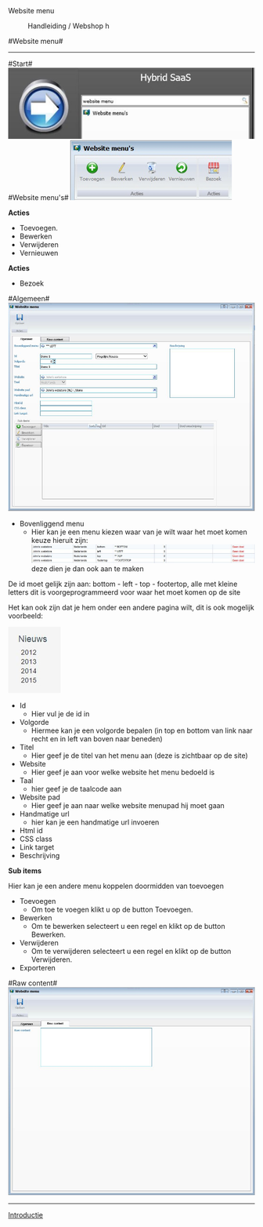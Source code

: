 <properties>
	<page>
		<title>Website menu</title>
		<description>Website menu</description>
	</page>
	<menu>
		<position>Handleiding / Webshop</position>
		<title>Website menu</title>
		<sort>h</sort>
	</menu>
</properties>

#Website menu#

----------

#Start#
![](images/menu-start.JPg)
#Website menu's#
![](images/menu-buttonbalk.JPg)

**Acties**

- Toevoegen.
- Bewerken
- Verwijderen
- Vernieuwen

**Acties**

- Bezoek

#Algemeen#
![](images/menu-algemeen.JPG)

- Bovenliggend menu
	- Hier kan je een menu kiezen waar van je wilt waar het moet komen keuze hieruit zijn:
		![](images/menu-bovenliggendmenu.JPG) deze dien je dan ook aan te maken
<div class="warning">De id moet gelijk zijn aan: bottom - left - top - footertop, alle met kleine letters dit is voorgeprogrammeerd voor waar het moet komen op de site </div>

Het kan ook zijn dat je hem onder een andere pagina wilt, dit is ook mogelijk voorbeeld:

![](images/menu-bovenliggendmenu-andere.JPG)

- Id
	- Hier vul je de id in
- Volgorde
	- Hiermee kan je een volgorde bepalen (in top en bottom van link naar recht en in left van boven naar beneden)
- Titel
	- Hier geef je de titel van het menu aan (deze is zichtbaar op de site)
- Website
	- Hier geef je aan voor welke website het menu bedoeld is
- Taal
	- hier geef je de taalcode aan
- Website pad
	- Hier geef je aan naar welke website menupad hij moet gaan
- Handmatige url
	- hier kan je een handmatige url invoeren
- Html id
- CSS class
- Link target
- Beschrijving

**Sub items**

Hier kan je een andere menu koppelen doormidden van toevoegen

- Toevoegen
	- Om toe te voegen klikt u op de button Toevoegen.
- Bewerken
	- Om te bewerken selecteert u een regel en klikt op de button Bewerken.
- Verwijderen
	- Om te verwijderen selecteert u een regel en klikt op de button Verwijderen.
- Exporteren

#Raw content#
![](images/menu-rawcontent.JPG)

----------
[Introductie](http://hybridsaas.support/pages/handleiding/modules/P-Z/website/Introductie)